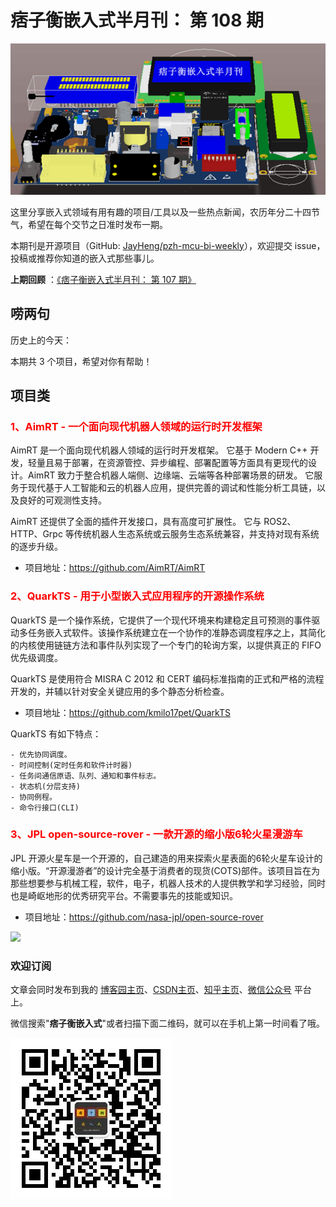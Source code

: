# 痞子衡嵌入式半月刊： 第 108 期

![](https://raw.githubusercontent.com/JayHeng/pzh-mcu-bi-weekly/master/pics/pzh_mcu_bi_weekly.PNG)

这里分享嵌入式领域有用有趣的项目/工具以及一些热点新闻，农历年分二十四节气，希望在每个交节之日准时发布一期。

本期刊是开源项目（GitHub: [JayHeng/pzh-mcu-bi-weekly](https://github.com/JayHeng/pzh-mcu-bi-weekly)），欢迎提交 issue，投稿或推荐你知道的嵌入式那些事儿。

**上期回顾** ：[《痞子衡嵌入式半月刊： 第 107 期》](https://www.cnblogs.com/henjay724/p/18403610)

## 唠两句

历史上的今天：

本期共 3 个项目，希望对你有帮助！

## 项目类

### <font color="red">1、AimRT - 一个面向现代机器人领域的运行时开发框架</font>

AimRT 是一个面向现代机器人领域的运行时开发框架。 它基于 Modern C++ 开发，轻量且易于部署，在资源管控、异步编程、部署配置等方面具有更现代的设计。AimRT 致力于整合机器人端侧、边缘端、云端等各种部署场景的研发。 它服务于现代基于人工智能和云的机器人应用，提供完善的调试和性能分析工具链，以及良好的可观测性支持。

AimRT 还提供了全面的插件开发接口，具有高度可扩展性。 它与 ROS2、HTTP、Grpc 等传统机器人生态系统或云服务生态系统兼容，并支持对现有系统的逐步升级。

 * 项目地址：https://github.com/AimRT/AimRT

### <font color="red">2、QuarkTS - 用于小型嵌入式应用程序的开源操作系统</font>

QuarkTS 是一个操作系统，它提供了一个现代环境来构建稳定且可预测的事件驱动多任务嵌入式软件。该操作系统建立在一个协作的准静态调度程序之上，其简化的内核使用链链方法和事件队列实现了一个专门的轮询方案，以提供真正的 FIFO 优先级调度。

QuarkTS 是使用符合 MISRA C 2012 和 CERT 编码标准指南的正式和严格的流程开发的，并辅以针对安全关键应用的多个静态分析检查。

 * 项目地址：https://github.com/kmilo17pet/QuarkTS

QuarkTS 有如下特点： 

```text
- 优先协同调度。
- 时间控制(定时任务和软件计时器)
- 任务间通信原语、队列、通知和事件标志。
- 状态机(分层支持)
- 协同例程。
- 命令行接口(CLI)
```

### <font color="red">3、JPL open-source-rover - 一款开源的缩小版6轮火星漫游车</font>

JPL 开源火星车是一个开源的，自己建造的用来探索火星表面的6轮火星车设计的缩小版。“开源漫游者”的设计完全基于消费者的现货(COTS)部件。该项目旨在为那些想要参与机械工程，软件，电子，机器人技术的人提供教学和学习经验，同时也是崎岖地形的优秀研究平台。不需要事先的技能或知识。

 * 项目地址：https://github.com/nasa-jpl/open-source-rover

 ![](https://raw.githubusercontent.com/JayHeng/pzh-mcu-bi-weekly/master/pics/issue-108/open-source-rover.gif)

### 欢迎订阅

文章会同时发布到我的 [博客园主页](https://www.cnblogs.com/henjay724/)、[CSDN主页](https://blog.csdn.net/henjay724)、[知乎主页](https://www.zhihu.com/people/henjay724)、[微信公众号](http://weixin.sogou.com/weixin?type=1&query=痞子衡嵌入式) 平台上。

微信搜索"__痞子衡嵌入式__"或者扫描下面二维码，就可以在手机上第一时间看了哦。

![](https://raw.githubusercontent.com/JayHeng/pzhmcu-picture/master/wechat/pzhMcu_qrcode_258x258.jpg)

